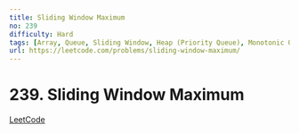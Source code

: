 ```yaml
---
title: Sliding Window Maximum
no: 239
difficulty: Hard
tags: [Array, Queue, Sliding Window, Heap (Priority Queue), Monotonic Queue]
url: https://leetcode.com/problems/sliding-window-maximum/
---
```


# 239. Sliding Window Maximum

[LeetCode](https://leetcode.com/problems/sliding-window-maximum/)

